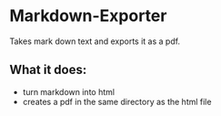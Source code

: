 # Markdown-Exporter
Takes mark down text and exports it as a pdf.


## What it does:
- turn markdown into html
- creates a pdf in the same directory as the html file